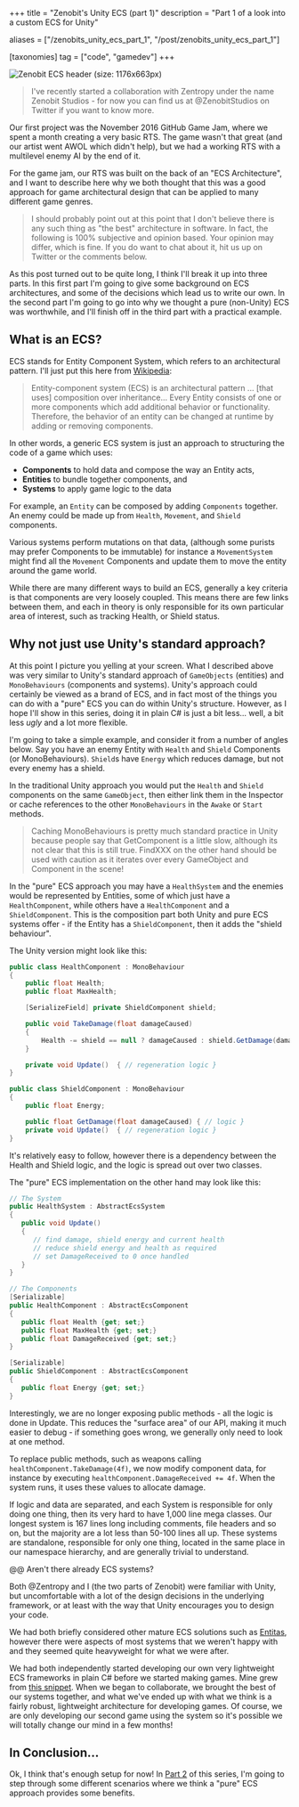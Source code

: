 +++
title = "Zenobit's Unity ECS (part 1)"
description = "Part 1 of a look into a custom ECS for Unity"

aliases = ["/zenobits_unity_ecs_part_1", "/post/zenobits_unity_ecs_part_1"]

[taxonomies]
tag = ["code", "gamedev"]
+++

![Zenobit ECS header (size: 1176x663px)](/images/zenobit_ecs/ecs-background-2.png)

> I've recently started a collaboration with Zentropy under the name Zenobit
> Studios - for now you can find us at @ZenobitStudios on Twitter if you want to
> know more.

Our first project was the November 2016 GitHub Game Jam, where we spent a month
creating a very basic RTS. The game wasn't that great (and our artist went AWOL
which didn't help), but we had a working RTS with a multilevel enemy AI by the
end of it.

For the game jam, our RTS was built on the back of an "ECS Architecture", and I
want to describe here why we both thought that this was a good approach for game
architectural design that can be applied to many different game genres.

> I should probably point out at this point that I don't believe there is any
> such thing as "the best" architecture in software. In fact, the following is
> 100% subjective and opinion based. Your opinion may differ, which is fine. If
> you do want to chat about it, hit us up on Twitter or the comments below.

As this post turned out to be quite long, I think I'll break it up into three
parts. In this first part I'm going to give some background on ECS
architectures, and some of the decisions which lead us to write our own. In the
second part I'm going to go into why we thought a pure (non-Unity) ECS was
worthwhile, and I'll finish off in the third part with a practical example.

## What is an ECS?

ECS stands for Entity Component System, which refers to an architectural
pattern. I'll just put this here from
[Wikipedia](https://en.wikipedia.org/wiki/Entity%E2%80%93component%E2%80%93system):

> Entity-component system (ECS) is an architectural pattern ... [that uses]
> composition over inheritance... Every Entity consists of one or more
> components which add additional behavior or functionality. Therefore, the
> behavior of an entity can be changed at runtime by adding or removing
> components.

In other words, a generic ECS system is just an approach to structuring the code
of a game which uses:

- **Components** to hold data and compose the way an Entity acts,
- **Entities** to bundle together components, and
- **Systems** to apply game logic to the data

For example, an `Entity` can be composed by adding `Components` together. An
enemy could be made up from `Health`, `Movement`, and `Shield` components.

Various systems perform mutations on that data, (although some purists may
prefer Components to be immutable) for instance a `MovementSystem` might find
all the `Movement` Components and update them to move the entity around the game
world.

While there are many different ways to build an ECS, generally a key criteria is
that components are very loosely coupled. This means there are few links between
them, and each in theory is only responsible for its own particular area of
interest, such as tracking Health, or Shield status.

## Why not just use Unity's standard approach?

At this point I picture you yelling at your screen. What I described above was
very similar to Unity's standard approach of `GameObjects` (entities) and
`MonoBehaviours` (components and systems). Unity's approach could certainly be
viewed as a brand of ECS, and in fact most of the things you can do with a
"pure" ECS you can do within Unity's structure. However, as I hope I'll show in
this series, doing it in plain C# is just a bit less... well, a bit less _ugly_
and a lot more flexible.

I'm going to take a simple example, and consider it from a number of angles
below. Say you have an enemy Entity with `Health` and `Shield` Components (or
MonoBehaviours). `Shield`s have `Energy` which reduces damage, but not every
enemy has a shield.

In the traditional Unity approach you would put the `Health` and `Shield`
components on the same `GameObject`, then either link them in the Inspector or
cache references to the other `MonoBehaviours` in the `Awake` or `Start`
methods.

> Caching MonoBehaviours is pretty much standard practice in Unity because
> people say that GetComponent is a little slow, although its not clear that this
> is still true. FindXXX on the other hand should be used with caution as it
> iterates over every GameObject and Component in the scene!

In the "pure" ECS approach you may have a `HealthSystem` and the enemies would
be represented by Entities, some of which just have a `HealthComponent`, while
others have a `HealthComponent` and a `ShieldComponent`. This is the composition
part both Unity and pure ECS systems offer - if the Entity has a
`ShieldComponent`, then it adds the "shield behaviour".

The Unity version might look like this:

```cs
public class HealthComponent : MonoBehaviour
{
    public float Health;
    public float MaxHealth;

    [SerializeField] private ShieldComponent shield;

    public void TakeDamage(float damageCaused)
    {
        Health -= shield == null ? damageCaused : shield.GetDamage(damageCaused);
    }

    private void Update()  { // regeneration logic }
}

public class ShieldComponent : MonoBehaviour
{
    public float Energy;

    public float GetDamage(float damageCaused) { // logic }
    private void Update()  { // regeneration logic }
}
```

It's relatively easy to follow, however there is a dependency between the Health
and Shield logic, and the logic is spread out over two classes.

The "pure" ECS implementation on the other hand may look like this:

```cs
// The System
public HealthSystem : AbstractEcsSystem
{
   public void Update()
   {
      // find damage, shield energy and current health
      // reduce shield energy and health as required
      // set DamageReceived to 0 once handled
   }
}

// The Components
[Serializable]
public HealthComponent : AbstractEcsComponent
{
   public float Health {get; set;}
   public float MaxHealth {get; set;}
   public float DamageReceived {get; set;}
}

[Serializable]
public ShieldComponent : AbstractEcsComponent
{
   public float Energy {get; set;}
}
```

Interestingly, we are no longer exposing public methods - all the logic is done
in Update. This reduces the "surface area" of our API, making it much easier to
debug - if something goes wrong, we generally only need to look at one method.

To replace public methods, such as weapons calling
`healthComponent.TakeDamage(4f)`, we now modify component data, for instance by
executing `healthComponent.DamageReceived += 4f`. When the system runs, it uses
these values to allocate damage.

If logic and data are separated, and each System is responsible for only doing
one thing, then its very hard to have 1,000 line mega classes. Our longest
system is 167 lines long including comments, file headers and so on, but the
majority are a lot less than 50-100 lines all up. These systems are standalone,
responsible for only one thing, located in the same place in our namespace
hierarchy, and are generally trivial to understand.

@@ Aren't there already ECS systems?

Both @Zentropy and I (the two parts of Zenobit) were familiar with Unity, but
uncomfortable with a lot of the design decisions in the underlying framework, or
at least with the way that Unity encourages you to design your code.

We had both briefly considered other mature ECS solutions such as
[Entitas](https://github.com/sschmid/Entitas-CSharp), however there were aspects
of most systems that we weren't happy with and they seemed quite heavyweight for
what we were after.

We had both independently started developing our own very lightweight ECS
frameworks in plain C# before we started making games. Mine grew from [this
snippet](https://gist.github.com/will-hart/4dce1335d05d34dfbc32d61d32e56b5b).
When we began to collaborate, we brought the best of our systems together, and
what we've ended up with what we think is a fairly robust, lightweight
architecture for developing games. Of course, we are only developing our second
game using the system so it's possible we will totally change our mind in a few
months!

## In Conclusion...

Ok, I think that's enough setup for now! In [Part 2](/zenobits-unity-ecs-part-1)
of this series, I'm going to step through some different scenarios where we
think a "pure" ECS approach provides some benefits.
